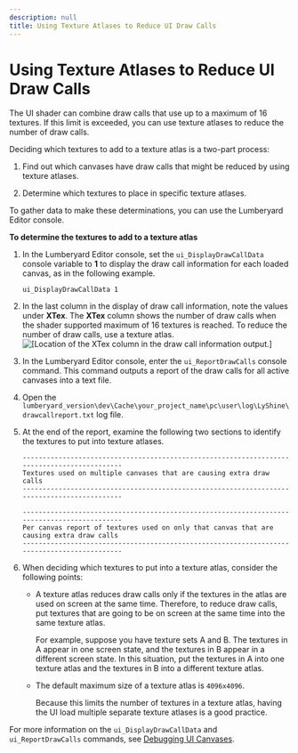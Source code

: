 ```yaml
---
description: null
title: Using Texture Atlases to Reduce UI Draw Calls
---
```

# Using Texture Atlases to Reduce UI Draw Calls<a name="ui-editor-texture-atlases-using-texture-atlases-to-reduce-ui-draw-calls"></a>

The UI shader can combine draw calls that use up to a maximum of 16 textures\. If this limit is exceeded, you can use texture atlases to reduce the number of draw calls\.

Deciding which textures to add to a texture atlas is a two\-part process:

1. Find out which canvases have draw calls that might be reduced by using texture atlases\.

1. Determine which textures to place in specific texture atlases\.

To gather data to make these determinations, you can use the Lumberyard Editor console\.

**To determine the textures to add to a texture atlas**

1. In the Lumberyard Editor console, set the `ui_DisplayDrawCallData` console variable to **1** to display the draw call information for each loaded canvas, as in the following example\.

   ```
   ui_DisplayDrawCallData 1
   ```

1. In the last column in the display of draw call information, note the values under **XTex**\. The **XTex** column shows the number of draw calls when the shader supported maximum of 16 textures is reached\. To reduce the number of draw calls, use a texture atlas\.  
![\[Location of the XTex column in the draw call information output.\]](/images/userguide/game_ui_editor/ui-editor-texture-atlases-8.png)

1. In the Lumberyard Editor console, enter the `ui_ReportDrawCalls` console command\. This command outputs a report of the draw calls for all active canvases into a text file\.

1. Open the `lumberyard_version\dev\Cache\your_project_name\pc\user\log\LyShine\drawcallreport.txt` log file\.

1. At the end of the report, examine the following two sections to identify the textures to put into texture atlases\.

   ```
   --------------------------------------------------------------------------------------------
   Textures used on multiple canvases that are causing extra draw calls
   --------------------------------------------------------------------------------------------
   ```

   ```
   --------------------------------------------------------------------------------------------
   Per canvas report of textures used on only that canvas that are causing extra draw calls
   --------------------------------------------------------------------------------------------
   ```

1. When deciding which textures to put into a texture atlas, consider the following points:
   + A texture atlas reduces draw calls only if the textures in the atlas are used on screen at the same time\. Therefore, to reduce draw calls, put textures that are going to be on screen at the same time into the same texture atlas\.

     For example, suppose you have texture sets A and B\. The textures in A appear in one screen state, and the textures in B appear in a different screen state\. In this situation, put the textures in A into one texture atlas and the textures in B into a different texture atlas\.
   + The default maximum size of a texture atlas is `4096x4096`\.

     Because this limits the number of textures in a texture atlas, having the UI load multiple separate texture atlases is a good practice\.

For more information on the `ui_DisplayDrawCallData` and `ui_ReportDrawCalls` commands, see [Debugging UI Canvases](ui-editor-debugging-ui-canvases.md)\.